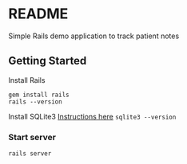 # README
Simple Rails demo application to track patient notes

## Getting Started
Install Rails
```
gem install rails
rails --version
```

Install SQLite3
[Instructions here](https://www.sqlite.org/index.html)
```sqlite3 --version```

### Start server
```rails server```
